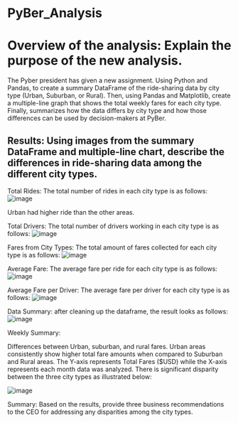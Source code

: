 # PyBer_Analysis
  # Overview of the analysis: Explain the purpose of the new analysis.
  

  The Pyber president has given a new assignment. Using Python and Pandas, to create a summary DataFrame of the ride-sharing data by city type (Urban, Suburban, or Rural). Then, using Pandas and Matplotlib, create a multiple-line graph that shows the total weekly fares for each city type. Finally, summarizes how the data differs by city type and how those differences can be used by decision-makers at PyBer.


## Results: Using images from the summary DataFrame and multiple-line chart, describe the differences in ride-sharing data among the different city types.


Total Rides:
The total number of rides in each city type is as follows:
![image](https://user-images.githubusercontent.com/93456209/145728448-319c2c26-e2b2-4075-8f0d-a667b0f8d81e.png)


Urban had higher ride than the other areas.

Total Drivers:
The total number of drivers working in each city type is as follows:
![image](https://user-images.githubusercontent.com/93456209/145728504-6f75f301-5484-49d3-bc21-5935568dc3fb.png)


Fares from City Types:
The total amount of fares collected for each city type is as follows:
![image](https://user-images.githubusercontent.com/93456209/145728552-fbb35d9e-c897-4848-b965-bf413ca863fb.png)


 
Average Fare:
The average fare per ride for each city type is as follows:
![image](https://user-images.githubusercontent.com/93456209/145728572-b08fdaea-c4df-492c-982e-b384f4a00509.png)

Average Fare per Driver:
The average fare per driver for each city type is as follows:
![image](https://user-images.githubusercontent.com/93456209/145728584-bb406649-fc8b-479b-b283-afc9521f9be6.png)




Data Summary:
after cleaning up the dataframe, the result looks as follows:
![image](https://user-images.githubusercontent.com/93456209/145728598-83fb0b16-fb02-4a45-8de5-943e983860a3.png)


 

Weekly Summary:


Differences between Urban, suburban, and rural fares. Urban areas consistently show higher total fare amounts when compared to Suburban and Rural areas. The Y-axis represents Total Fares ($USD) while the X-axis represents each month data was analyzed. There is significant disparity between the three city types as illustrated below:

![image](https://user-images.githubusercontent.com/93456209/145728609-64708a97-17af-4cfc-9532-1944a8e9218a.png)

Summary: Based on the results, provide three business recommendations to the CEO for addressing any disparities among the city types.

